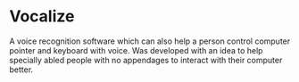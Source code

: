 # Vocalize
A voice recognition software which can also help a person control computer pointer and keyboard with voice. Was developed with an idea to help specially abled people with no appendages to interact with their computer better.
